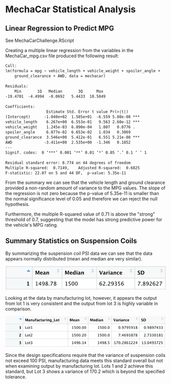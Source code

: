 # MechaCar Statistical Analysis

## Linear Regression to Predict MPG

See MechaCarChallenge.RScript

Creating a multiple linear regression from the variables in the MechaCar_mpg.csv file produced the following result:

    Call:
    lm(formula = mpg ~ vehicle_length + vehicle_weight + spoiler_angle + 
        ground_clearance + AWD, data = mechacar)
    
    Residuals:
        Min       1Q   Median       3Q      Max 
    -19.4701  -4.4994  -0.0692   5.4433  18.5849 
    
    Coefficients:
                      Estimate Std. Error t value Pr(>|t|)    
    (Intercept)      -1.040e+02  1.585e+01  -6.559 5.08e-08 ***
    vehicle_length    6.267e+00  6.553e-01   9.563 2.60e-12 ***
    vehicle_weight    1.245e-03  6.890e-04   1.807   0.0776 .  
    spoiler_angle     6.877e-02  6.653e-02   1.034   0.3069    
    ground_clearance  3.546e+00  5.412e-01   6.551 5.21e-08 ***
    AWD              -3.411e+00  2.535e+00  -1.346   0.1852    
    ---
    Signif. codes:  0 ‘***’ 0.001 ‘**’ 0.01 ‘*’ 0.05 ‘.’ 0.1 ‘ ’ 1
    
    Residual standard error: 8.774 on 44 degrees of freedom
    Multiple R-squared:  0.7149,	Adjusted R-squared:  0.6825 
    F-statistic: 22.07 on 5 and 44 DF,  p-value: 5.35e-11

From the summary we can see that the vehicle length and ground clearance provided a non-random amount of variance to the MPG values. The slope of the regression is not zero because the p-value of 5.35e-11 is smaller than the normal significance level of 0.05 and therefore we can reject the null hypothesis.

Furthermore, the multiple R-squared value of 0.71 is above the "strong" threshold of 0.7, suggesting that the model has strong predictive power for the vehicle's MPG rating.

## Summary Statistics on Suspension Coils

By summarizing the suspension coil PSI data we can see that the data appears normally distributed (mean and median are very similar).

![Total Summary](<./total_summary.png>)

Looking at the data by manufacturing lot, however, it appears the output from lot 1 is very consistent and the output from lot 3 is highly variable in comparison.

![Lot Summary](<./lot_summary.png>)

Since the design specifications require that the variance of suspension coils not exceed 100 PSI, manufacturing data meets this standard overall but not when examining output by manufacturing lot. Lots 1 and 2 achieve this standard, but Lot 3 shows a variance of 170.2 which is beyond the specified tolerance.
